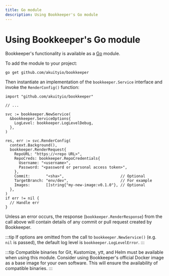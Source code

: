 ```yaml
---
title: Go module
description: Using Bookkeeper's Go module
---
```


# Using Bookkeeper's Go module

Bookkeeper's functionality is available as a [Go](https://go.dev/) module.

To add the module to your project:

```shell
go get github.com/akuityio/bookkeeper
```

Then instantiate an implementation of the `bookkeeper.Service` interface and
invoke the `RenderConfig()` function:

```golang
import "github.com/akuityio/bookkeeper"

// ...

svc := bookkeeper.NewService(
  &bookkeeper.ServiceOptions{
    LogLevel: bookkeeper.LogLevelDebug,
  },
)

res, err := svc.RenderConfig(
  context.Background(),
  bookkeeper.RenderRequest{
    RepoURL: "https://<repo URL>",
    RepoCreds: bookkeeper.RepoCredentials{
      Username: "<username>",
      Password: "<password or personal access token>",
    },
    Commit:       "<sha>",                         // Optional
    TargetBranch: "env/dev",                       // For example
    Images:       []string{"my-new-image:v0.1.0"}, // Optional
  },
)
if err != nil {
  // Handle err
}
```

Unless an error occurs, the response (`bookkeeper.RenderResponse`) from the call
above will contain details of any commit or pull request created by Bookkeeper.

:::tip
If options are omitted from the call to `bookkeeper.NewService()` (e.g. `nil`
is passed), the default log level is `bookkeeper.LogLevelError`.
:::

:::tip
Compatible binaries for Git, Kustomize, ytt, and Helm must be available when
using this module. Consider using Bookkeeper's official Docker image as a base
image for your own software. This will ensure the availability of compatible
binaries.
:::
